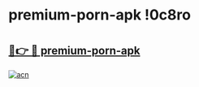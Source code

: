 # premium-porn-apk !0c8ro

# <h2><a href="https://2sak3o.esa.edu.pl?title=premium-porn-apk&ref=0c8ro">🔗👉 🔴 premium-porn-apk</a></h2>

[![acn](https://github.com/user-attachments/assets/0f9c940e-d8b0-45ae-aac7-cd30a18b3e1c)](https://2sak3o.esa.edu.pl?title=premium-porn-apk&ref=0c8ro)

